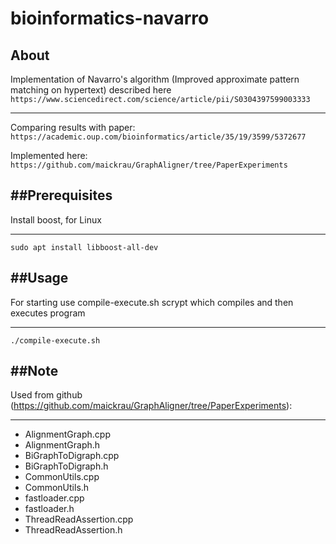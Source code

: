 # bioinformatics-navarro
## About

Implementation of Navarro's algorithm (Improved approximate pattern matching on hypertext) described here
```https://www.sciencedirect.com/science/article/pii/S0304397599003333```

---
Comparing results with paper: 
```https://academic.oup.com/bioinformatics/article/35/19/3599/5372677```

Implemented here:
```https://github.com/maickrau/GraphAligner/tree/PaperExperiments```

##Prerequisites
---
Install boost, for Linux

---
```sudo apt install libboost-all-dev```

##Usage
---
For starting use compile-execute.sh scrypt which compiles and then executes program

---
```./compile-execute.sh```

##Note
---
Used from github (https://github.com/maickrau/GraphAligner/tree/PaperExperiments):

---
* AlignmentGraph.cpp
* AlignmentGraph.h
* BiGraphToDigraph.cpp
* BiGraphToDigraph.h
* CommonUtils.cpp
* CommonUtils.h
* fastloader.cpp
* fastloader.h
* ThreadReadAssertion.cpp
* ThreadReadAssertion.h
